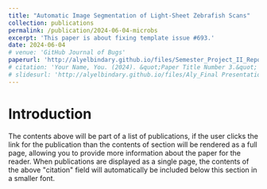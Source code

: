 ```yaml
---
title: "Automatic Image Segmentation of Light-Sheet Zebrafish Scans"
collection: publications
permalink: /publication/2024-06-04-microbs
excerpt: 'This paper is about fixing template issue #693.'
date: 2024-06-04
# venue: 'GitHub Journal of Bugs'
paperurl: 'http://alyelbindary.github.io/files/Semester_Project_II_Report.pdf'
# citation: 'Your Name, You. (2024). &quot;Paper Title Number 3.&quot; <i>GitHub Journal of Bugs</i>. 1(3).'
# slidesurl: 'http://alyelbindary.github.io/files/Aly_Final Presentation.pptx'
---
```


Introduction
======

The contents above will be part of a list of publications, if the user clicks the link for the publication than the contents of section will be rendered as a full page, allowing you to provide more information about the paper for the reader. When publications are displayed as a single page, the contents of the above "citation" field will automatically be included below this section in a smaller font.
